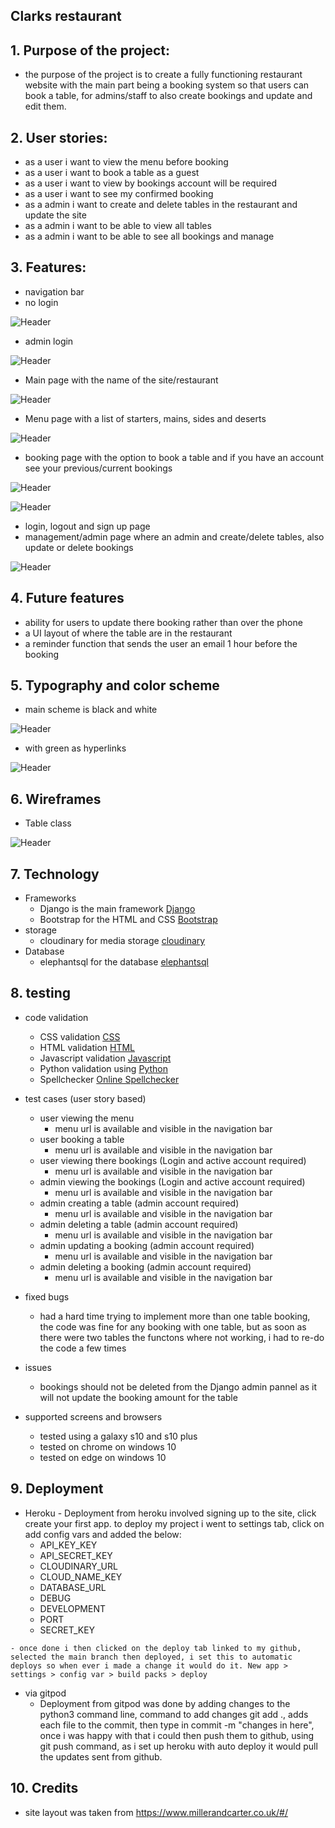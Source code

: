 ## Clarks restaurant  
## 1. Purpose of the project: 
- the purpose of the project is to create a fully functioning restaurant  website with the main 
    part being a booking system so that users can book a table, for admins/staff to also create bookings and update and edit them.
## 2. User stories:
- as a user i want to view the menu before booking
- as a user i want to book a table as a guest
- as a user i want to view by bookings account will be required
- as a user i want to see my confirmed booking
- as a admin i want to create and delete tables in the restaurant and update the site
- as a admin i want to be able to view all tables
- as a admin i want to be able to see all bookings and manage
## 3. Features: 
- navigation bar
- no login

![Header](https://res.cloudinary.com/dgj9rjuka/image/upload/v1673958261/Wireframe/nav_pwjiku.png)

- admin login

![Header](https://res.cloudinary.com/dgj9rjuka/image/upload/v1673958261/Wireframe/navfull_q5evlf.png)

- Main page with the name of the site/restaurant

![Header](https://res.cloudinary.com/dgj9rjuka/image/upload/v1673954942/Wireframe/home_ikqjjp.png)

- Menu page with a list of starters, mains, sides and deserts

![Header](https://res.cloudinary.com/dgj9rjuka/image/upload/v1673954942/Wireframe/menu_qay4dp.png)

- booking page with the option to book a table and if you have an account see your previous/current bookings

![Header](https://res.cloudinary.com/dgj9rjuka/image/upload/v1673954941/Wireframe/booking-loggedout_eekm6l.png)

![Header](https://res.cloudinary.com/dgj9rjuka/image/upload/v1673954941/Wireframe/booking-loggedin_enhwat.png)

- login, logout and sign up page
- management/admin page where an admin and create/delete tables, also update or delete bookings

![Header](https://res.cloudinary.com/dgj9rjuka/image/upload/v1673954941/Wireframe/management_wwjxda.png)

## 4. Future features
- ability for users to update there booking rather than over the phone
- a UI layout of where the table are in the restaurant
- a reminder function that sends the user an email 1 hour before the booking

## 5. Typography and color scheme
- main scheme is black and white

![Header](https://res.cloudinary.com/dgj9rjuka/image/upload/v1673958261/Wireframe/scheme_ymejbb.png)

- with green as hyperlinks

![Header](https://res.cloudinary.com/dgj9rjuka/image/upload/v1673958261/Wireframe/green_ye0hc8.png)

## 6. Wireframes
- Table class

![Header](https://res.cloudinary.com/dgj9rjuka/image/upload/v1673955041/Wireframe/tablelayout_fvmdnk.png)

## 7. Technology
- Frameworks
    - Django is the main framework [Django](https://www.djangoproject.com/)
    - Bootstrap for the HTML and CSS [Bootstrap](https://getbootstrap.com/)
- storage
    - cloudinary for media storage [cloudinary](https://cloudinary.com/)
- Database
    - elephantsql for the database [elephantsql](https://customer.elephantsql.com/)

## 8. testing
- code validation
    - CSS validation [CSS](https://jigsaw.w3.org/css-validator/validator)
    - HTML validation [HTML](https://validator.w3.org/)
    - Javascript validation [Javascript](https://pythontutor.com/javascript.html#mode=edit)
    - Python validation using [Python](https://pythontutor.com/python-debugger.html#mode=edit)
    - Spellchecker [Online Spellchecker](https://www.online-spellcheck.com/)

- test cases (user story based)
    - user viewing the menu
        - menu url is available and visible in the navigation bar
    - user booking a table
        - menu url is available and visible in the navigation bar
    - user viewing  there bookings (Login and active account required)
        - menu url is available and visible in the navigation bar
    - admin viewing the bookings (Login and active account required)
        - menu url is available and visible in the navigation bar
    - admin creating a table (admin account required)
        - menu url is available and visible in the navigation bar
    - admin deleting a table (admin account required)
        - menu url is available and visible in the navigation bar
    - admin updating a booking (admin account required)
        - menu url is available and visible in the navigation bar
    - admin deleting a booking (admin account required)
        - menu url is available and visible in the navigation bar

- fixed bugs
    - had a hard time trying to implement more than one table booking, the code was fine for any booking with one table, but as soon as there were two tables the functons where not working, i had to re-do the code a few times

- issues
    - bookings should not be deleted from the Django admin pannel as it will not update the booking amount for the table

- supported screens and browsers
    - tested using a galaxy s10 and s10 plus
    - tested on chrome on windows 10
    - tested on edge on windows 10

## 9. Deployment
   - Heroku
    - Deployment from heroku involved signing up to the site, click create your first app. to deploy my project i went to settings tab, click on add config vars and added the below:
        - API_KEY_KEY
        - API_SECRET_KEY
        - CLOUDINARY_URL
        - CLOUD_NAME_KEY
        - DATABASE_URL
        - DEBUG
        - DEVELOPMENT
        - PORT
        - SECRET_KEY

    - once done i then clicked on the deploy tab linked to my github, selected the main branch then deployed, i set this to automatic deploys so when ever i made a change it would do it. New app > settings > config var > build packs > deploy
   
- via gitpod
   - Deployment from gitpod was done by adding changes to the python3 command line, command to add changes git add ., adds each file to the commit, then type in commit -m "changes in here", once i was happy with that i could then push them to github, using git push command, as i set up heroku with auto deploy it would pull the updates sent from github.

## 10. Credits

- site layout was taken from https://www.millerandcarter.co.uk/#/
